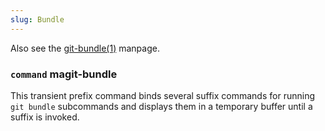 ```yaml
---
slug: Bundle
---
```


Also see the [git-bundle(1)](/docs/magit/http://git-scm.com/docs/git-bundle) manpage.

### <span className="tag command">`command`</span> **magit-bundle**

This transient prefix command binds several suffix commands for running `git bundle` subcommands and displays them in a temporary buffer until a suffix is invoked.
